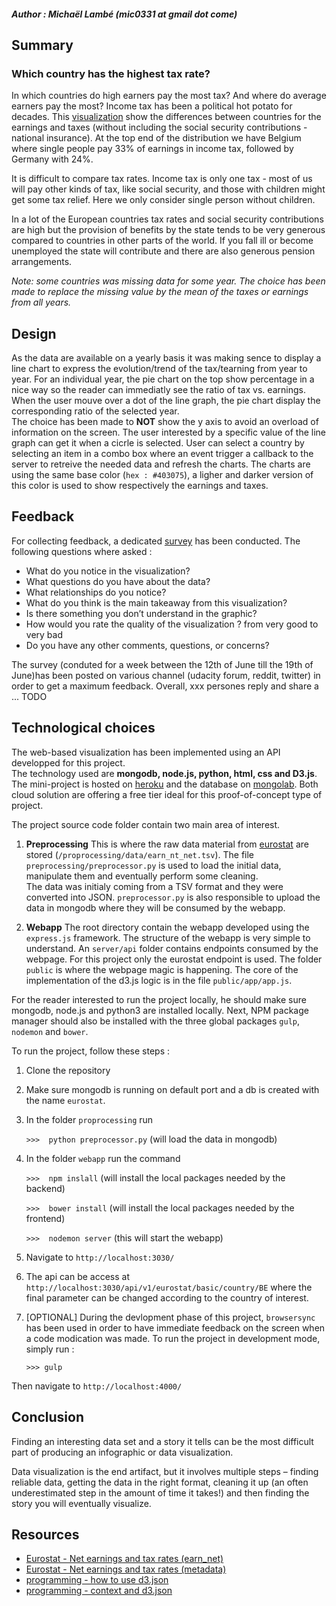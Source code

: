 ##### Author : Michaël Lambé (mic0331 at gmail dot come)
## Summary
### Which country has the highest tax rate?
In which countries do high earners pay the most tax? And where do average earners pay the most?
Income tax has been a political hot potato for decades. 
This [visualization](https://radiant-basin-3159.herokuapp.com/) show the differences between countries for the earnings and taxes (without including the social security contributions - national insurance).
At the top end of the distribution we have Belgium where single people pay 33% of earnings in income tax, followed by Germany with 24%.

It is difficult to compare tax rates. Income tax is only one tax - most of us will pay other kinds of tax, like social security, and those with children might get some tax relief.  Here we only consider single person without children.

In a lot of the European countries tax rates and social security contributions are high but the provision of benefits by the state tends to be very generous compared to countries in other parts of the world.
If you fall ill or become unemployed the state will contribute and there are also generous pension arrangements.

*Note: some countries was missing data for some year. The choice has been made to replace the missing value by the mean of the taxes or earnings from all years.*
## Design
As the data are available on a yearly basis it was making sence to display a line chart to express the evolution/trend of the tax/tearning from year to year.
For an individual year, the pie chart on the top show percentage in a nice way so the reader can immediatly see the ratio of tax vs. earnings.
When the user mouve over a dot of the line graph, the pie chart display the corresponding ratio of the selected year.  
The choice has been made to **NOT** show the y axis to avoid an overload of information on the screen.  The user interested by a specific value of the line graph can get it when a cicrle is selected.
User can select a country by selecting an item in a combo box where an event trigger a callback to the server to retreive the needed data and refresh the charts.
The charts are using the same base color (`hex : #403075`), a ligher and darker version of this color is used to show respectively the earnings and taxes.
## Feedback
For collecting feedback, a dedicated [survey](https://www.surveymonkey.com/s/38DTMPD) has been conducted.
The following questions where asked :
* What do you notice in the visualization?
* What questions do you have about the data?
* What relationships do you notice?
* What do you think is the main takeaway from this visualization?
* Is there something you don’t understand in the graphic?
* How would you rate the quality of the visualization ? from very good to very bad
* Do you have any other comments, questions, or concerns?

The survey (conduted for a week between the 12th of June till the 19th of June)has been posted on various channel (udacity forum, reddit, twitter) in order to get a maximum feedback.
Overall, xxx persones reply and share a ...  TODO

## Technological choices
The web-based visualization has been implemented using an API developped for this project.  
The technology used are **mongodb, node.js, python, html, css and D3.js**.
The mini-project is hosted on [heroku](https://www.heroku.com/) and the database on [mongolab](https://mongolab.com/).  Both cloud solution are offering a free tier ideal for this proof-of-concept type of project.

The project source code folder contain two main area of interest.

1. **Preprocessing**
This is where the raw data material from [eurostat](http://appsso.eurostat.ec.europa.eu/nui/show.do?dataset=earn_nt_net&lang=en) are stored (`/proprocessing/data/earn_nt_net.tsv`). The file `preprocessing/preprocessor.py` is used to load the initial data, manipulate them and eventually perform some cleaning.  
The data was initialy coming from a TSV format and they were converted into JSON. `preprocessor.py` is also responsible to upload the data in mongodb where they will be consumed by the webapp.

2. **Webapp**
The root directory contain the webapp developed using the `express.js` framework. The structure of the webapp is very simple to understand.  An `server/api` folder contains endpoints consumed by the webpage.  For this project only the eurostat endpoint is used.  The folder `public` is where the webpage magic is happening.  The core of the implementation of the d3.js logic is in the file `public/app/app.js`.

For the reader interested to run the project locally, he should make sure mongodb, node.js and python3 are installed locally.
Next, NPM package manager should also be installed with the three global 
packages `gulp`, `nodemon` and `bower`.

To run the project, follow these steps :

1. Clone the repository

2. Make sure mongodb is running on default port and a db is created with the name `eurostat`.

3. In the folder `proprocessing` run 

    `>>>  python preprocessor.py`
    (will load the data in mongodb)

4. In the folder `webapp` run the command

    `>>>  npm inslall`
    (will install the local packages needed by the backend)

    `>>>  bower install`
    (will install the local packages needed by the frontend)

    `>>>  nodemon server`
    (this will start the webapp)

5. Navigate to `http://localhost:3030/`

6. The api can be access at `http://localhost:3030/api/v1/eurostat/basic/country/BE` where the final parameter can be changed according to the country of interest.

7. [OPTIONAL] During the devlopment phase of this project, `browsersync` has been used in order to have immediate feedback on the screen when a code modication was made. To run the project in development mode, simply run :

    `>>> gulp`

Then navigate to `http://localhost:4000/`

## Conclusion
Finding an interesting data set and a story it tells can be the most difficult part of producing an infographic or data visualization.

Data visualization is the end artifact, but it involves multiple steps – finding reliable data, getting the data in the right format, cleaning it up (an often underestimated step in the amount of time it takes!) and then finding the story you will eventually visualize.

## Resources
* [Eurostat - Net earnings and tax rates (earn_net)](http://appsso.eurostat.ec.europa.eu/nui/show.do?dataset=earn_nt_net&lang=en)
* [Eurostat - Net earnings and tax rates (metadata)](http://ec.europa.eu/eurostat/cache/metadata/en/earn_net_esms.htm)
* [programming - how to use d3.json](https://gist.github.com/mbostock/3750941)
* [programming - context and d3.json](http://stackoverflow.com/questions/30780654/how-to-properly-control-the-context-when-using-d3-json-event-handler/30780795?noredirect=1#comment49612132_30780795)
